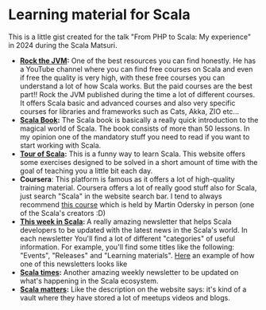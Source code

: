 # Learning material for Scala

This is a little gist created for the talk "From PHP to Scala: My experience" in 2024 during the Scala Matsuri.

* <b>[Rock the JVM](https://rockthejvm.com/):</b> One of the best resources you can find honestly. He has a YouTube channel where you can find free courses on Scala and even if free the quality is very high, with these free courses you can understand a lot of how Scala works. But the paid courses are the best part!! Rock the JVM published during the time a lot of different courses. It offers Scala basic and advanced courses and also very specific courses for libraries and frameworks such as Cats, Akka, ZIO etc...
* <b>[Scala Book](https://docs.scala-lang.org/scala3/book/introduction.html):</b> The Scala book is basically a really quick introduction to the magical world of Scala. The book consists of more than 50 lessons. In my opinion one of the mandatory stuff you need to read if you want to start working with Scala.
* <b>[Tour of Scala](https://tourofscala.com/):</b> This is a funny way to learn Scala. This website offers some exercises designed to be solved in a short amount of time with the goal of teaching you a little bit each day.
* <b>Coursera</b>: This platform is famous as it offers a lot of high-quality training material. Coursera offers a lot of really good stuff also for Scala, just search "Scala" in the website search bar. I tend to always recommend [this course](https://www.coursera.org/specializations/scala) which is held by Martin Odersky in person (one of the Scala's creators :D)
* <b>[This week in Scala](https://petr-zapletal.medium.com/): </b> A really amazing newsletter that helps Scala developers to be updated with the latest news in the Scala's world. In each newsletter You'll find a lot of different "categories" of useful information. For example, you'll find some titles like the following: "Events", "Releases" and "Learning materials".
[Here](https://petr-zapletal.medium.com/this-week-in-scala-mar-11-2024-a9e3192790c2) an example of how one of this newsletters looks like
* <b>[Scala times](https://scalatimes.com/):</b> Another amazing weekly newsletter to be updated on what's happening in the Scala ecosystem.
* <b>[Scala matters](https://www.scalamatters.io/):</b> Like the description on the website says: it's kind of a vault where they have stored a lot of meetups videos and blogs.
